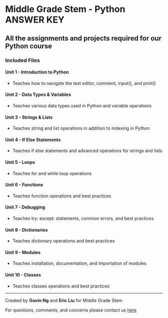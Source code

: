 # Middle Grade Stem - Python ANSWER KEY

## All the assignments and projects required for our Python course

### Included Files

#### Unit 1 - **Introduction to Python**

- Teaches how to navigate the text editor, comment, input(), and print()

#### Unit 2 - **Data Types & Variables**

- Teaches various data types used in Python and variable operations

#### Unit 3 - **Strings & Lists**

- Teaches string and list operations in addition to indexing in Python

#### Unit 4 - **If Else Statements**

- Teaches if else statements and advanced operations for strings and lists

#### Unit 5 - **Loops**

- Teaches for and while loop operations
  
#### Unit 6 - **Functions**

- Teaches function operations and best practices
  
#### Unit 7 - **Debugging**

- Teaches try: except: statements, common errors, and best practices

#### Unit 8 - **Dictionaries**

- Teaches dictionary operations and best practices

#### Unit 9 - **Modules**

- Teaches installation, documentation, and importation of modules

#### Unit 10 - **Classes**

- Teaches classes operations and best practices

***
Created by **Gavin Ng** and **Eric Liu** for Middle Grade Stem

For questions, comments, and concerns please contact us [here](<mailto:middlegradestem@gmail.com>)
